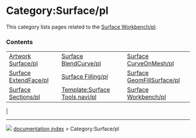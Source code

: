 # Category:Surface/pl
This category lists pages related to the [Surface Workbench/pl](Surface_Workbench/pl.md).

### Contents

|     |     |     |
| --- | --- | --- |
| [Artwork Surface/pl](Artwork_Surface/pl.md) | [Surface BlendCurve/pl](Surface_BlendCurve/pl.md) | [Surface CurveOnMesh/pl](Surface_CurveOnMesh/pl.md) |
| [Surface ExtendFace/pl](Surface_ExtendFace/pl.md) | [Surface Filling/pl](Surface_Filling/pl.md) | [Surface GeomFillSurface/pl](Surface_GeomFillSurface/pl.md) |
| [Surface Sections/pl](Surface_Sections/pl.md) | [Template:Surface Tools navi/pl](Template_Surface_Tools_navi/pl.md) | [Surface Workbench/pl](Surface_Workbench/pl.md) |
|



---
![](images/Button_right.svg) [documentation index](../README.md) > Category:Surface/pl
